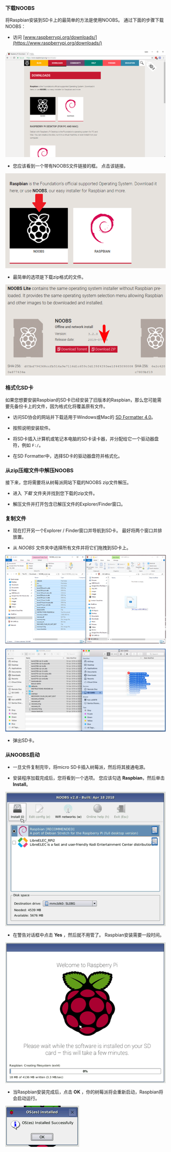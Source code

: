 ### 下载NOOBS

将Raspbian安装到SD卡上的最简单的方法是使用NOOBS。 通过下面的步骤下载NOOBS：

+ 访问 [www.raspberrypi.org/downloads/](https://www.raspberrypi.org/downloads/)

![下载页面](images/downloads-page.png)

+ 您应该看到一个带有NOOBS文件链接的框。 点击该链接。

![点击NOOBS](images/click-noobs.png)

+ 最简单的选项是下载zip格式的文件。

![下载zip文件](images/download-zip.png)

### 格式化SD卡

如果您想要安装Raspbian的SD卡已经安装了旧版本的Raspbian，那么您可能需要先备份卡上的文件，因为格式化将覆盖原有文件。

+ 访问SD协会的网站并下载适用于Windows或Mac的 [SD Formatter 4.0](https://www.sdcard.org/downloads/formatter_4/index.html)。

+ 按照说明安装软件。

+ 将SD卡插入计算机或笔记本电脑的SD卡读卡器，并分配给它一个驱动器盘符，例如 `F:/`。

+ 在SD Formatter中，选择SD卡的驱动器盘符并格式化。

### 从zip压缩文件中解压NOOBS

接下来，您将需要将从树莓派网站下载的NOOBS zip文件解压。

+ 进入 *下载* 文件夹并找到您下载的zip文件。

+ 解压文件并打开包含已解压文件的Explorer/Finder窗口。

### 复制文件

+ 现在打开另一个Explorer / Finder窗口并导航到SD卡。 最好将两个窗口并排放置。

+ 从 *NOOBS* 文件夹中选择所有文件并将它们拖拽到SD卡上。

![windows复制](images/copy3.png)

![macos复制](images/macos_copy.png)

+ 弹出SD卡。

### 从NOOBS启动

+ 一旦文件复制完毕，将micro SD卡插入树莓派，然后将其接通电源。

+ 安装程序加载完成后，您将看到一个选项。 您应该勾选 **Raspbian**，然后单击 **Install**。

![安装](images/install.png)

+ 在警告对话框中点击 **Yes** ，然后就不用管了。 Raspbian安装需要一段时间。

![安装中](images/installing.png)

+ 当Raspbian安装完成后，点击 **OK** ，你的树莓派将会重新启动，Raspbian将会启动运行。

![安装完成](images/installed.png)